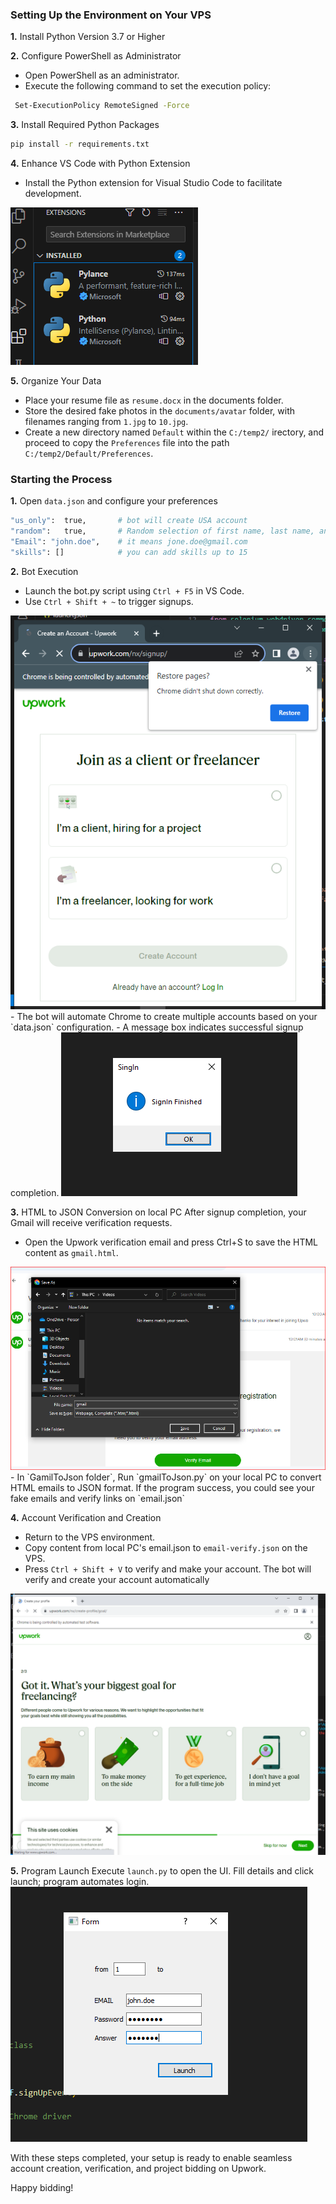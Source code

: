 
### Setting Up the Environment on Your VPS

 **1.** Install Python Version 3.7 or Higher

 **2.** Configure PowerShell as Administrator

- Open PowerShell as an administrator.
- Execute the following command to set the execution policy:

```bash
 Set-ExecutionPolicy RemoteSigned -Force
```

 **3.** Install Required Python Packages

```bash
pip install -r requirements.txt
```

 **4.** Enhance VS Code with Python Extension

- Install the Python extension for Visual Studio Code to facilitate development.
<img src="screens/e4.PNG"  />

 **5.** Organize Your Data

- Place your resume file as `resume.docx` in the documents folder.
- Store the desired fake photos in the `documents/avatar` folder, with filenames ranging from `1.jpg` to `10.jpg`.
- Create a new directory named `Default` within the `C:/temp2/`  irectory, and proceed to copy the `Preferences` file into the path `C:/temp2/Default/Preferences`.

### Starting the Process

 **1.** Open `data.json` and configure your preferences

```bash
"us_only":  true,       # bot will create USA account
"random":   true,       # Random selection of first name, last name, and photo for account
"Email": "john.doe",    # it means jone.doe@gmail.com
"skills": []            # you can add skills up to 15
```

 **2.** Bot Execution

- Launch the bot.py script using `Ctrl + F5` in VS Code.
- Use `Ctrl + Shift + ~` to trigger signups.
<img src="screens/p2.PNG"  />
- The bot will automate Chrome to create multiple accounts based on your `data.json` configuration.
- A message box indicates successful signup completion.
<img src="screens/p2-2.PNG"  />

 **3.** HTML to JSON Conversion on local PC
After signup completion, your Gmail will receive verification requests.

- Open the Upwork verification email and press Ctrl+S to save the HTML content as `gmail.html`.
<img src="screens/p3.PNG"  />
- In `GamilToJson folder`, Run `gmailToJson.py` on your local PC to convert HTML emails to JSON format.
If the program success, you could see your fake emails and verify links on `email.json`

 **4.** Account Verification and Creation

- Return to the VPS environment.
- Copy content from local PC's email.json to `email-verify.json` on the VPS.
- Press `Ctrl + Shift + V` to verify and make your account.
The bot will verify and create your account automatically
<img src="screens/p4.PNG"  />

 **5.** Program Launch
Execute `launch.py` to open the UI.
Fill details and click launch; program automates login.
<img src="screens/p5.PNG"  />

With these steps completed, your setup is ready to enable seamless account creation, verification, and project bidding on Upwork.

Happy bidding!
